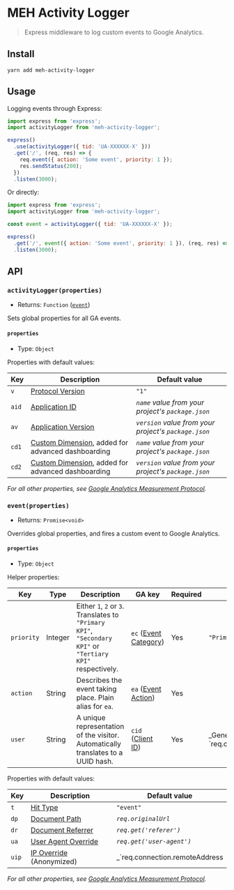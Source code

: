 # MEH Activity Logger

> Express middleware to log custom events to Google Analytics.

## Install

```shell
yarn add meh-activity-logger
```

## Usage

Logging events through Express:

```js
import express from 'express';
import activityLogger from 'meh-activity-logger';

express()
  .use(activityLogger({ tid: 'UA-XXXXXX-X' }))
  .get('/', (req, res) => {
    req.event({ action: 'Some event', priority: 1 });
    res.sendStatus(200);
  })
  .listen(3000);
```

Or directly:

```js
import express from 'express';
import activityLogger from 'meh-activity-logger';

const event = activityLogger({ tid: 'UA-XXXXXX-X' });

express()
  .get('/', event({ action: 'Some event', priority: 1 }), (req, res) => res.sendStatus(200))
  .listen(3000);
```

## API

### `activityLogger(properties)`

- Returns: `Function` ([`event`](#eventproperties))

Sets global properties for all GA events.

#### `properties`

- Type: `Object`

Properties with default values:

| Key   | Description                                                                                                                                  | Default value                                        |
| ----- | -------------------------------------------------------------------------------------------------------------------------------------------- | ---------------------------------------------------- |
| `v`   | [Protocol Version](https://developers.google.com/analytics/devguides/collection/protocol/v1/parameters#v)                                    | `"1"`                                                |
| `aid` | [Application ID](https://developers.google.com/analytics/devguides/collection/protocol/v1/parameters#aid)                                    | _`name` value from your project's `package.json`_    |
| `av`  | [Application Version](https://developers.google.com/analytics/devguides/collection/protocol/v1/parameters#av)                                | _`version` value from your project's `package.json`_ |
| `cd1` | [Custom Dimension](https://developers.google.com/analytics/devguides/collection/protocol/v1/parameters#cd_), added for advanced dashboarding | _`name` value from your project's `package.json`_    |
| `cd2` | [Custom Dimension](https://developers.google.com/analytics/devguides/collection/protocol/v1/parameters#cd_), added for advanced dashboarding | _`version` value from your project's `package.json`_ |

_For all other properties, see [Google Analytics Measurement Protocol](https://developers.google.com/analytics/devguides/collection/protocol/v1/reference)._

### `event(properties)`

- Returns: `Promise<void>`

Overrides global properties, and fires a custom event to Google Analytics.

#### `properties`

- Type: `Object`

Helper properties:

| Key        | Type    | Description                                                                                                | GA key                                                                                                          | Required | Default value                                                                                                                   |
| ---------- | ------- | ---------------------------------------------------------------------------------------------------------- | --------------------------------------------------------------------------------------------------------------- | -------- | ------------------------------------------------------------------------------------------------------------------------------- |
| `priority` | Integer | Either `1`, `2` or `3`. Translates to `"Primary KPI"`, `"Secondary KPI"` or `"Tertiary KPI"` respectively. | `ec` ([Event Category](https://developers.google.com/analytics/devguides/collection/protocol/v1/parameters#ec)) | Yes      | `"Primary KPI"`                                                                                                                 |
| `action`   | String  | Describes the event taking place. Plain alias for `ea`.                                                    | `ea` ([Event Action](https://developers.google.com/analytics/devguides/collection/protocol/v1/parameters#ea))   | Yes      |                                                                                                                                 |
| `user`     | String  | A unique representation of the visitor. Automatically translates to a UUID hash.                           | `cid` ([Client ID](https://developers.google.com/analytics/devguides/collection/protocol/v1/parameters#cid))    | Yes      | _Generated UUID from `req.connection.remoteAddress || req.socket.remoteAddress || req.get('x-forwarded-for').split(',').pop()`_ |

Properties with default values:

| Key   | Description                                                                                                         | Default value                                                                                               |
| ----- | ------------------------------------------------------------------------------------------------------------------- | ----------------------------------------------------------------------------------------------------------- |
| `t`   | [Hit Type](https://developers.google.com/analytics/devguides/collection/protocol/v1/parameters#t)                   | `"event"`                                                                                                   |
| `dp`  | [Document Path](https://developers.google.com/analytics/devguides/collection/protocol/v1/parameters#dp)             | _`req.originalUrl`_                                                                                         |
| `dr`  | [Document Referrer](https://developers.google.com/analytics/devguides/collection/protocol/v1/parameters#dr)         | _`req.get('referer')`_                                                                                      |
| `ua`  | [User Agent Override](https://developers.google.com/analytics/devguides/collection/protocol/v1/parameters#ua)       | _`req.get('user-agent')`_                                                                                   |
| `uip` | [IP Override](https://developers.google.com/analytics/devguides/collection/protocol/v1/parameters#uip) (Anonymized) | _`req.connection.remoteAddress || req.socket.remoteAddress || req.get('x-forwarded-for').split(',').pop()`_ |

_For all other properties, see [Google Analytics Measurement Protocol](https://developers.google.com/analytics/devguides/collection/protocol/v1/reference)._
